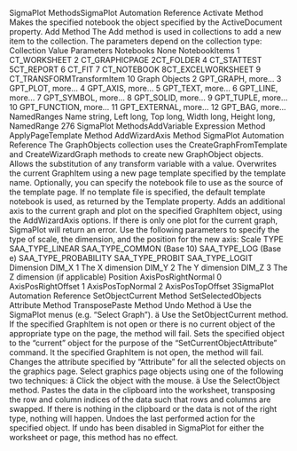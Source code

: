 <!-- ---
!-- Timestamp: 2025-03-09 10:36:18
!-- Author: ywatanabe
!-- File: /home/ywatanabe/win/documents/SigmaPlot-v12.0-Pysigmacro/pysigmacro/docs/SigmaplotMethods.md
!-- --- -->

SigmaPlot MethodsSigmaPlot Automation Reference
Activate Method Makes the specified notebook the object specified by the ActiveDocument property.
Add Method
The Add method is used in collections to add a new item to the collection. The parameters depend on the collection type:
Collection Value Parameters Notebooks None NotebookItems 1 CT_WORKSHEET 2 CT_GRAPHICPAGE 2CT_FOLDER 4 CT_STATTEST 5CT_REPORT 6 CT_FIT 7 CT_NOTEBOOK 8CT_EXCELWORKSHEET 9 CT_TRANSFORMTransformItem 10 Graph Objects 2 GPT_GRAPH, more... 3 GPT_PLOT, more... 4 GPT_AXIS, more... 5 GPT_TEXT, more... 6 GPT_LINE, more... 7 GPT_SYMBOL, more... 8 GPT_SOLID, more... 9 GPT_TUPLE, more... 10 GPT_FUNCTION, more... 11 GPT_EXTERNAL, more... 12 GPT_BAG, more...
NamedRanges Name string, Left long, Top long, Width long, Height long, NamedRange
276 SigmaPlot MethodsAddVariable Expression Method
ApplyPageTemplate Method
AddWizardAxis Method
SigmaPlot Automation Reference
The GraphObjects collection uses the CreateGraphFromTemplate and CreateWizardGraph methods to create new GraphObject objects.
Allows the substitution of any transform variable with a value.
Overwrites the current GraphItem using a new page template specified by the template name. Optionally, you can specify the notebook file to use as the source of the template page. If no template file is specified, the default template notebook is used, as returned by the Template property.
Adds an additional axis to the current graph and plot on the specified GraphItem object, using the AddWizardAxis options. If there is only one plot for the current graph, SigmaPlot will return an error. Use the following parameters to specify the type of scale, the dimension, and the position for the new axis:
Scale TYPE
SAA_TYPE_LINEAR
SAA_TYPE_COMMON (Base 10)
SAA_TYPE_LOG (Base e)
SAA_TYPE_PROBABILITY
SAA_TYPE_PROBIT
SAA_TYPE_LOGIT
Dimension DIM_X 1 The X dimension DIM_Y 2 The Y dimension DIM_Z 3 The Z dimension (if applicable) Position AxisPosRightNormal 0 AxisPosRightOffset 1 AxisPosTopNormal 2 AxisPosTopOffset 3SigmaPlot Automation Reference
SetObjectCurrent Method
SetSelectedObjects Attribute Method
TransposePaste Method
Undo Method
ä Use the SigmaPlot menus (e.g. “Select Graph”). ä Use the SetObjectCurrent method. If the specified GraphItem is not open or there is no current object of the appropriate type on the page, the method will fail. Sets the specified object to the “current” object for the purpose of the “SetCurrentObjectAttribute” command. It the specified GraphItem is not open, the method will fail. Changes the attribute specified by “Attribute” for all the selected objects on the graphics page. Select graphics page objects using one of the following two techniques: ä Click the object with the mouse. ä Use the SelectObject method.
Pastes the data in the clipboard into the worksheet, transposing the row and column indices of the data such that rows and columns are swapped. If there is nothing in the clipboard or the data is not of the right type, nothing will happen.
Undoes the last performed action for the specified object. If undo has been disabled in SigmaPlot for either the worksheet or page, this method has no effect.

<!-- EOF -->